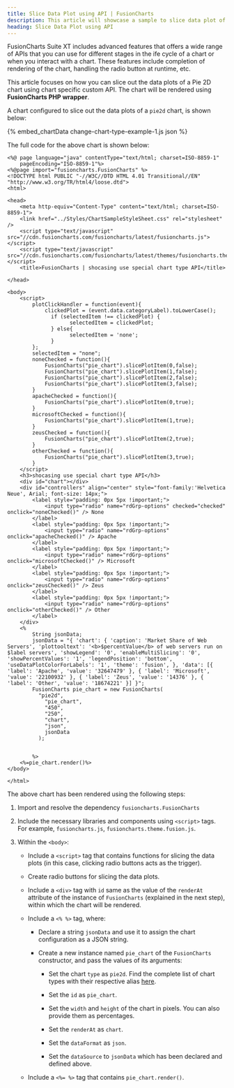 ```yaml
---
title: Slice Data Plot using API | FusionCharts
description: This article will showcase a sample to slice data plot of the pie chart using chart specific custom API .
heading: Slice Data Plot using API
---
```


FusionCharts Suite XT includes advanced features that offers a wide range of APIs that you can use for different stages in the ife cycle of a chart or when you interact with a chart. These features include completion of rendering of the chart, handling the radio button at runtime, etc.

This article focuses on how you can slice out the data plots of a Pie 2D chart using chart specific custom API. The chart will be rendered using **FusionCharts PHP wrapper**. 

A chart configured to slice out the data plots of a `pie2d` chart, is shown below:

{% embed_chartData change-chart-type-example-1.js json %}

The full code for the above chart is shown below:

```
<%@ page language="java" contentType="text/html; charset=ISO-8859-1"
    pageEncoding="ISO-8859-1"%>
<%@page import="fusioncharts.FusionCharts" %>
<!DOCTYPE html PUBLIC "-//W3C//DTD HTML 4.01 Transitional//EN" "http://www.w3.org/TR/html4/loose.dtd">
<html>

<head>
    <meta http-equiv="Content-Type" content="text/html; charset=ISO-8859-1">
    <link href="../Styles/ChartSampleStyleSheet.css" rel="stylesheet" />
    <script type="text/javascript" src="//cdn.fusioncharts.com/fusioncharts/latest/fusioncharts.js"></script>
    <script type="text/javascript" src="//cdn.fusioncharts.com/fusioncharts/latest/themes/fusioncharts.theme.fusion.js"></script>
    <title>FusionCharts | shocasing use special chart type API</title>

</head>

<body>
    <script>
        plotClickHandler = function(event){
            clickedPlot = (event.data.categoryLabel).toLowerCase();
              if (selectedItem !== clickedPlot) {
                    selectedItem = clickedPlot;
              } else{
                    selectedItem = 'none';
              }
        };
        selectedItem = "none";
        noneChecked = function(){
            FusionCharts("pie_chart").slicePlotItem(0,false);
            FusionCharts("pie_chart").slicePlotItem(1,false);
            FusionCharts("pie_chart").slicePlotItem(2,false);
            FusionCharts("pie_chart").slicePlotItem(3,false);
        }
        apacheChecked = function(){
            FusionCharts("pie_chart").slicePlotItem(0,true);
        }
        microsoftChecked = function(){
            FusionCharts("pie_chart").slicePlotItem(1,true);
        }
        zeusChecked = function(){
            FusionCharts("pie_chart").slicePlotItem(2,true);
        }
        otherChecked = function(){
            FusionCharts("pie_chart").slicePlotItem(3,true);
        }
    </script>
    <h3>shocasing use special chart type API</h3>
    <div id="chart"></div>
    <div id="controllers" align="center" style="font-family:'Helvetica Neue', Arial; font-size: 14px;">
        <label style="padding: 0px 5px !important;">
            <input type="radio" name="rdGrp-options" checked="checked" onclick="noneChecked()" /> None
        </label>
        <label style="padding: 0px 5px !important;">
            <input type="radio" name="rdGrp-options" onclick="apacheChecked()" /> Apache
        </label>
        <label style="padding: 0px 5px !important;">
            <input type="radio" name="rdGrp-options" onclick="microsoftChecked()" /> Microsoft
        </label>
        <label style="padding: 0px 5px !important;">
            <input type="radio" name="rdGrp-options" onclick="zeusChecked()" /> Zeus
        </label>
        <label style="padding: 0px 5px !important;">
            <input type="radio" name="rdGrp-options" onclick="otherChecked()" /> Other
        </label>
    </div>
    <%
        String jsonData;
        jsonData = "{ 'chart': { 'caption': 'Market Share of Web Servers', 'plottooltext': '<b>$percentValue</b> of web servers run on $label servers', 'showLegend': '0', 'enableMultiSlicing': '0', 'showPercentValues': '1', 'legendPosition': 'bottom', 'useDataPlotColorForLabels': '1', 'theme': 'fusion', }, 'data': [{ 'label': 'Apache', 'value': '32647479' }, { 'label': 'Microsoft', 'value': '22100932' }, { 'label': 'Zeus', 'value': '14376' }, { 'label': 'Other', 'value': '18674221' }] }";
        FusionCharts pie_chart = new FusionCharts(
          "pie2d",
            "pie_chart",
            "450", 
            "250",
            "chart",
            "json",
            jsonData                
          );
      
       
        %>
    <%=pie_chart.render()%>
</body>

</html>
```

The above chart has been rendered using the following steps:

1. Import and resolve the dependency `fusioncharts.FusionCharts`

2. Include the necessary libraries and components using `<script>` tags. For example, `fusioncharts.js`, `fusioncharts.theme.fusion.js`. 

3. Within the `<body>`: 

    * Include a `<script>` tag that contains functions for slicing the data plots (in this case, clicking radio buttons acts as the trigger).

    * Create radio buttons for slicing the data plots.

    * Include a `<div>` tag with `id` same as the value of the `renderAt` attribute of the instance of `FusionCharts` (explained in the next step), within which the chart will be rendered. 

    * Include a `<% %>` tag, where:

        * Declare a string `jsonData` and use it to assign the chart configuration as a JSON string.

        * Create a new instance named `pie_chart` of the `FusionCharts` constructor, and pass the values of its arguments:

            * Set the chart `type` as `pie2d`. Find the complete list of chart types with their respective alias [here](https://www.fusioncharts.com/dev/chart-guide/list-of-charts).

            * Set the `id` as `pie_chart`.

            * Set the `width` and `height` of the chart in pixels. You can also provide them as percentages.

            * Set the `renderAt` as `chart`.

            * Set the `dataFormat` as `json`.

            * Set the `dataSource` to `jsonData` which has been declared and defined above.

    * Include a `<%= %>` tag that contains `pie_chart.render()`.